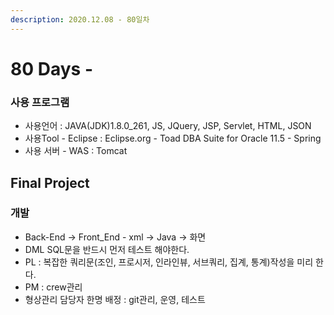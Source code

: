```yaml
---
description: 2020.12.08 - 80일차
---
```


# 80 Days -

### 사용 프로그램

* 사용언어 : JAVA\(JDK\)1.8.0\_261, JS, JQuery, JSP, Servlet, HTML, JSON
* 사용Tool  - Eclipse : Eclipse.org - Toad DBA Suite for Oracle 11.5 - Spring
* 사용 서버 - WAS : Tomcat

## Final Project

### 개발

* Back-End -&gt; Front\_End - xml -&gt; Java -&gt; 화면
* DML SQL문을 반드시 먼저 테스트 해야한다.
* PL : 복잡한 쿼리문\(조인, 프로시저, 인라인뷰, 서브쿼리, 집계, 통계\)작성을 미리 한다.
* PM : crew관리
* 형상관리 담당자 한명 배정 : git관리, 운영, 테스트

